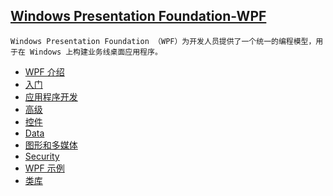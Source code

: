 ## [Windows Presentation Foundation-WPF](https://docs.microsoft.com/zh-cn/dotnet/framework/wpf/)
```
Windows Presentation Foundation （WPF）为开发人员提供了一个统一的编程模型，用于在 Windows 上构建业务线桌面应用程序。
```
* [WPF 介绍](https://docs.microsoft.com/zh-cn/dotnet/framework/wpf/introduction-to-wpf)
* [入门](https://docs.microsoft.com/zh-cn/dotnet/framework/wpf/getting-started/index)
* [应用程序开发](https://docs.microsoft.com/zh-cn/dotnet/framework/wpf/app-development/index)
* [高级](https://docs.microsoft.com/zh-cn/dotnet/framework/wpf/advanced/index)
* [控件](https://docs.microsoft.com/zh-cn/dotnet/framework/wpf/controls/index)
* [Data](https://docs.microsoft.com/zh-cn/dotnet/framework/wpf/data/index)
* [图形和多媒体](https://docs.microsoft.com/zh-cn/dotnet/framework/wpf/graphics-multimedia/index)
* [Security](https://docs.microsoft.com/zh-cn/dotnet/framework/wpf/security-wpf)
* [WPF 示例](https://docs.microsoft.com/zh-cn/dotnet/framework/wpf/wpf-samples)
* [类库](https://docs.microsoft.com/zh-cn/dotnet/framework/wpf/class-library-wpf)
